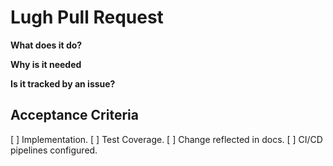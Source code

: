 # Lugh Pull Request

**What does it do?**

**Why is it needed**

**Is it tracked by an issue?**

## Acceptance Criteria
[ ] Implementation.
[ ] Test Coverage.
[ ] Change reflected in docs.
[ ] CI/CD pipelines configured.
